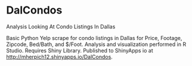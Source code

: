 # DalCondos

Analysis Looking At Condo Listings In Dallas

Basic Python Yelp scrape for condo listings in Dallas for Price, Footage, Zipcode, Bed/Bath, and $/Foot. Analysis and visualization performed in R Studio. Requires Shiny Library. Published to ShinyApps io at http://mherpich12.shinyapps.io/DalCondos.
